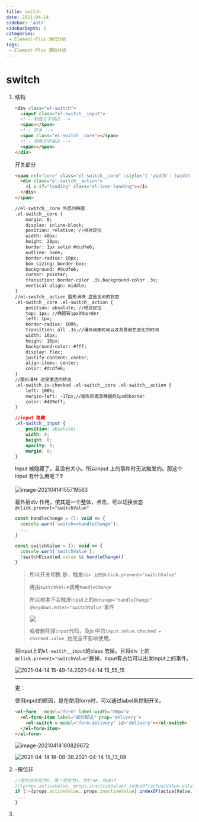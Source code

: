 ```yaml
---
title: switch
date: 2021-04-14
sidebar: 'auto'
sidebarDepth: 2
categories:
 - Element-Plus 源码分析
tags:
 - Element-Plus 源码分析
---
```

# switch

1. 结构

   ```html
   <div class="el-switch">
     <input class="el-switch__input">
     <!-- 前面文字描述 -->
     <span></span>
     <!-- 开关 -->
     <span class="el-switch__core"></span>
     <!-- 后面文字描述 -->
     <span></span>
   </div>
   ```

   

   开关部分

   ```html
   <span ref="core" class="el-switch__core" :style="{ 'width': (width || 40) + 'px' }">
     <div class="el-switch__action">
       <i v-if="loading" class="el-icon-loading"></i>
     </div>
   </span>
   
   //el-switch__core 外层的椭圆
   .el-switch__core {
       margin: 0;
       display: inline-block;
       position: relative; //相对定位
       width: 40px;
       height: 20px;
       border: 1px solid #dcdfe6;
       outline: none;
       border-radius: 10px;
       box-sizing: border-box;
       background: #dcdfe6;
       cursor: pointer;
       transition: border-color .3s,background-color .3s;
       vertical-align: middle;
   }
   //el-switch__action 圆形滑块 这是关闭的状态
   .el-switch__core .el-switch__action {
       position: absolute; //绝对定位
       top: 1px; //椭圆有1px的border
       left: 1px;
       border-radius: 100%;
       transition: all .3s;//滑块动画时间以及背景颜色变化的时间
       width: 16px;
       height: 16px;
       background-color: #fff;
       display: flex;
       justify-content: center;
       align-items: center;
       color: #dcdfe6;
   }
   //圆形滑块 这是激活的状态
   .el-switch.is-checked .el-switch__core .el-switch__action {
       left: 100%;
       margin-left: -17px;//圆形的宽及椭圆的1px的border
       color: #409eff;
   }
   ```

   

   ```css
   //input 隐藏
   .el-switch__input {
       position: absolute;
       width: 0;
       height: 0;
       opacity: 0;
       margin: 0;
   }
   ```

   Input 被隐藏了，且没有大小。所以input 上的事件时无法触发的。那这个input 有什么用呢？❓

   ![image-20210414155719583](https://gitee.com/xiaolannuoyi/my_drawing_bed/raw/master/image/image-20210414155719583.png)

   最外层div 作用，使其是一个整体，点击，可以切换状态`@click.prevent="switchValue"`

   ```js
   const handleChange = (): void => {
     console.warn('switch==handleChange');
     ...
   }
   
   const switchValue = (): void => {
     console.warn('switchValue');
     !switchDisabled.value && handleChange()
   }
   ```

   > 所以开关切换 是，触发`div 上的@click.prevent="switchValue" `
   >
   > 再由`switchValue`调用`handleChange`
   >
   > 所以根本不会触发input上的`@change="handleChange" @keydown.enter="switchValue"`事件
   >
   > ![](https://gitee.com/xiaolannuoyi/my_drawing_bed/raw/master/image/2021-04-14%2016-02-37.2021-04-14%2016_07_11.gif)
   >
   > 或者删除掉`input`代码，及js 中的`input.value.checked = checked.value` ,也完全不影响使用。

   

   将input上的`el-switch__input`的class 去掉。且将div 上的``@click.prevent="switchValue"``删掉，input有占位可以出发input上的事件。

   ![2021-04-14 15-49-14.2021-04-14 15_55_15](https://gitee.com/xiaolannuoyi/my_drawing_bed/raw/master/image/2021-04-14%2015-49-14.2021-04-14%2015_55_15.gif)

   ---------------

   更：

   使用input的原因，是在使用form时，可以通过label来控制开关。

   ```html
   <el-form  :model="form" label-width="80px">
     <el-form-item label="即时配送" prop='delivery'>
       <el-switch v-model="form.delivery" id='delivery'></el-switch>
     </el-form-item>
   </el-form>
   ```

   ![image-20210414180829672](https://gitee.com/xiaolannuoyi/my_drawing_bed/raw/master/image/image-20210414180829672.png)

   ![2021-04-14 18-08-38.2021-04-14 18_13_08](https://gitee.com/xiaolannuoyi/my_drawing_bed/raw/master/image/2021-04-14%2018-08-38.2021-04-14%2018_13_08.gif)

2. `~`按位非

   ```js
   //按位非后变为0，再！后变为1，为true，则进if
   //[props.activeValue, props.inactiveValue].indexOf(actualValue.value) === -1
   if (!~[props.activeValue, props.inactiveValue].indexOf(actualValue.value)) {
    ...
   }
   ```

   

3. 

